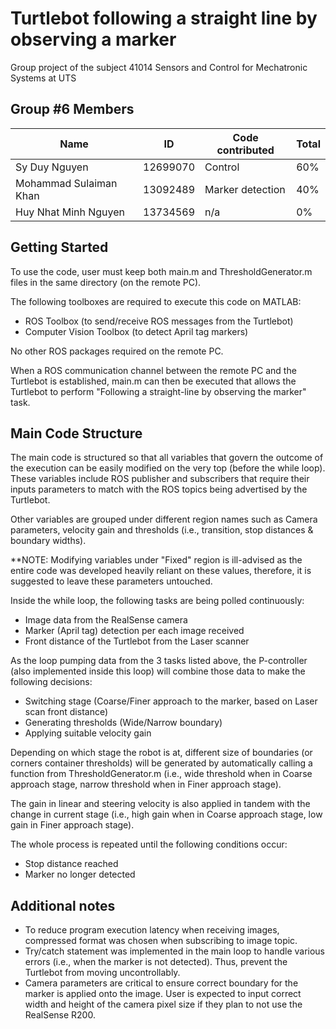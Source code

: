 # Turtlebot following a straight line by observing a marker
Group project of the subject 41014 Sensors and Control for Mechatronic Systems at UTS  


<!-- GROUP #6 MEMBERS -->
## Group #6 Members
|          Name       	  | 	ID    | Code contributed | Total |
| ---------------------- | --------- | ---------------- | ----- |
|     Sy Duy Nguyen 	  | 12699070  |     Control      |  60%  |
| Mohammad Sulaiman Khan | 13092489  | Marker detection |  40%  |
|  Huy Nhat Minh Nguyen  | 13734569  |       n/a        |  0%   |


<!-- GETTING STARTED -->
## Getting Started
To use the code, user must keep both main.m and ThresholdGenerator.m files in the same directory
(on the remote PC).  

The following toolboxes are required to execute this code on MATLAB:  
* []() ROS Toolbox (to send/receive ROS messages from the Turtlebot)
* []() Computer Vision Toolbox (to detect April tag markers)  

No other ROS packages required on the remote PC.  

When a ROS communication channel between the remote PC and the Turtlebot is established, 
main.m can then be executed that allows the Turtlebot to perform "Following a straight-line by
observing the marker" task.  



<!-- MAIN CODE STRUCTURE -->
## Main Code Structure
The main code is structured so that all variables that govern the outcome of the execution 
can be easily modified on the very top (before the while loop). These variables include ROS 
publisher and subscribers that require their inputs parameters to match with the ROS topics 
being advertised by the Turtlebot.  

Other variables are grouped under different region names such as Camera parameters, velocity gain 
and thresholds (i.e., transition, stop distances & boundary widths).  

**NOTE: Modifying variables under "Fixed" region is ill-advised as the entire code was developed heavily 
reliant on these values, therefore, it is suggested to leave these parameters untouched.    


Inside the while loop, the following tasks are being polled continuously:  
* []() Image data from the RealSense camera
* []() Marker (April tag) detection per each image received
* []() Front distance of the Turtlebot from the Laser scanner  


As the loop pumping data from the 3 tasks listed above, the P-controller (also implemented inside this loop) will 
combine those data to make the following decisions:  
* []() Switching stage (Coarse/Finer approach to the marker, based on Laser scan front distance)
* []() Generating thresholds (Wide/Narrow boundary)
* []() Applying suitable velocity gain  

Depending on which stage the robot is at, different size of boundaries (or corners container thresholds) will be 
generated by automatically calling a function from ThresholdGenerator.m (i.e., wide threshold when in Coarse 
approach stage, narrow threshold when in Finer approach stage).  

The gain in linear and steering velocity is also applied in tandem with the change in current stage (i.e., high gain 
when in Coarse approach stage, low gain in Finer approach stage).

The whole process is repeated until the following conditions occur:
* []() Stop distance reached
* []() Marker no longer detected  

<!-- ADDITIONAL NOTES -->
## Additional notes
* []() To reduce program execution latency when receiving images, compressed format was chosen when 
subscribing to image topic.  
* []() Try/catch statement was implemented in the main loop to handle various errors (i.e., when the marker is 
not detected). Thus, prevent the Turtlebot from moving uncontrollably.
* []() Camera parameters are critical to ensure correct boundary for the marker is applied onto the image. User 
is expected to input correct width and height of the camera pixel size if they plan to not use the RealSense R200.

